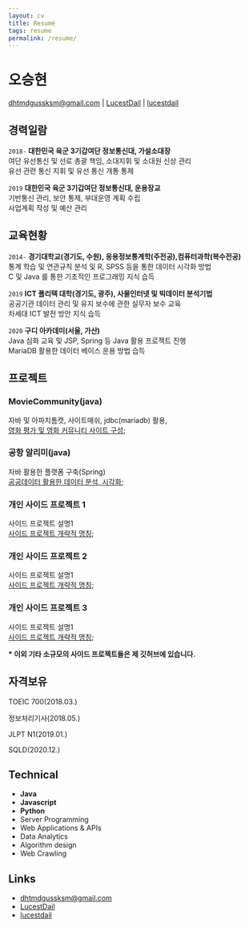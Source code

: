 ```yaml
---
layout: cv
title: Resumé
tags: resume
permalink: /resume/
---
```

# 오승현

<div id="webaddress">
<a href="mailto:dhtmdgussksm@gmail.com">dhtmdgussksm@gmail.com</a>
|
<i class="fa fa-github"></i> <a href="http://github.com/LucestDail">LucestDail</a>
|
<i class="fa fa-twitter"></i> <a href="http://twitter.com/lucestdail">lucestdail</a>
</div>


## 경력일람

`2018-`
__대한민국 육군 3기갑여단 정보통신대, 가설소대장__<br>
여단 유선통신 및 선로 총괄 책임, 소대지휘 및 소대원 신상 관리<br>
유선 관련 통신 지휘 및 유선 통신 개통 통제

`2019`
__대한민국 육군 3기갑여단 정보통신대, 운용장교__ <br>
기반통신 관리, 보안 통제, 부대운영 계획 수립<br>
사업계획 작성 및 예산 관리


## 교육현황

`2014-`
__경기대학교(경기도, 수원), 응용정보통계학(주전공),컴퓨터과학(복수전공)__<br>
통계 학습 및 연관규칙 분석 및 R, SPSS 등을 통한 데이터 시각화 방법<br>
C 및 Java 를 통한 기초적인 프로그래밍 지식 습득

`2019`
__ICT 폴리텍 대학(경기도, 광주), 사물인터넷 및 빅데이터 분석기법__<br>
공공기관 데이터 관리 및 유지 보수에 관한 실무자 보수 교육<br>
차세대 ICT 발전 방안 지식 습득

`2020`
__구디 아카데미(서울, 가산)__<br>
Java 심화 교육 및 JSP, Spring 등 Java 활용 프로젝트 진행<br>
MariaDB 활용한 데이터 베이스 운용 방법 습득


## 프로젝트

### MovieCommunity(java)

자바 및 아파치톰캣, 사이트매쉬, jdbc(mariadb) 활용,<br>
[영화 평가 및 영화 커뮤니티 사이트 구성](https://github.com/LucestDail/MovieProject);

### 공항 알리미(java)
자바 활용한 플랫폼 구축(Spring)<br>
[공공데이터 활용한 데이터 분석, 시각화](https://github.com/LucestDail);

### 개인 사이드 프로젝트 1
사이드 프로젝트 설명1<br>
[사이드 프로젝트 개략적 명칭](https://github.com/LucestDail);

### 개인 사이드 프로젝트 2
사이드 프로젝트 설명1<br>
[사이드 프로젝트 개략적 명칭](https://github.com/LucestDail);

### 개인 사이드 프로젝트 3
사이드 프로젝트 설명1<br>
[사이드 프로젝트 개략적 명칭](https://github.com/LucestDail);

__* 이외 기타 소규모의 사이드 프로젝트들은 제 깃허브에 있습니다.__


## 자격보유

TOEIC 700(2018.03.)

정보처리기사(2018.05.)

JLPT N1(2019.01.)

SQLD(2020.12.)


## Technical

* **Java**
* **Javascript**
* **Python**
* Server Programming
* Web Applications & APIs
* Data Analytics
* Algorithm design
* Web Crawling


## Links

* <i class="fa fa-envelope"></i><a href="mailto:dhtmdgussksm@gmail.com">dhtmdgussksm@gmail.com</a><br />
* <i class="fa fa-github"></i> <a href="http://github.com/LucestDail">LucestDail</a><br />
*  <i class="fa fa-twitter"></i> <a href="https://twitter.com/lucestdail">lucestdail</a><br />

<!-- ### Footer

Last updated: Jan 2020 -->
